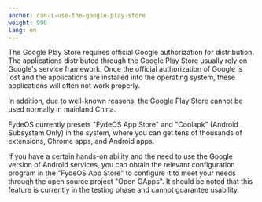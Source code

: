 ```yaml
---
anchor: can-i-use-the-google-play-store
weight: 990
lang: en
---
```

The Google Play Store requires official Google authorization for distribution. The applications distributed through the Google Play Store usually rely on Google's service framework. Once the official authorization of Google is lost and the applications are installed into the operating system, these applications will often not work properly.

In addition, due to well-known reasons, the Google Play Store cannot be used normally in mainland China.

FydeOS currently presets "FydeOS App Store" and "Coolapk" (Android Subsystem Only) in the system, where you can get tens of thousands of extensions, Chrome apps, and Android apps.

If you have a certain hands-on ability and the need to use the Google version of Android services, you can obtain the relevant configuration program in the "FydeOS App Store" to configure it to meet your needs through the open source project "Open GApps". It should be noted that this feature is currently in the testing phase and cannot guarantee usability.
